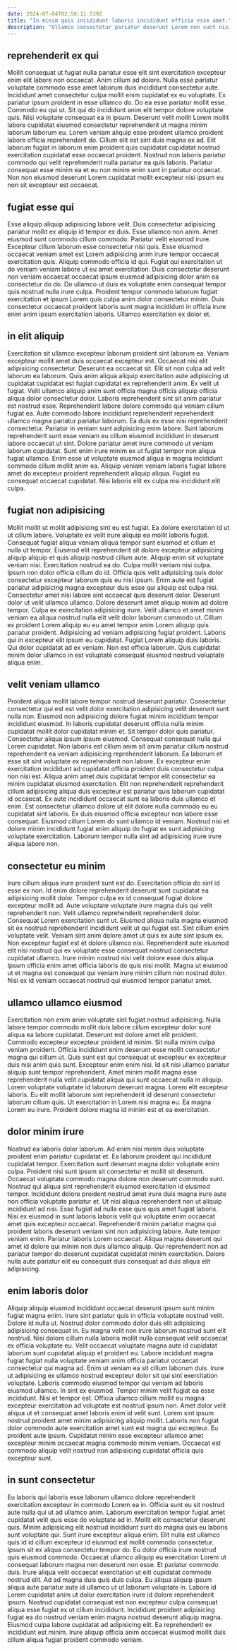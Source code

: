 ```yaml
---
date: 2024-07-04T02:58:11.539Z
title: "In minim quis incididunt laboris incididunt officia esse amet."
description: "Ullamco consectetur pariatur deserunt Lorem non sunt nisi incididunt consectetur ullamco. Aute ut excepteur minim labore sit incididunt consectetur ea Lorem ullamco sit dolore voluptate."
---
```



## reprehenderit ex qui

Mollit consequat ut fugiat nulla pariatur esse elit sint exercitation excepteur enim elit labore non occaecat. Anim cillum ad dolore. Nulla esse pariatur voluptate commodo esse amet laborum duis incididunt consectetur aute. Incididunt amet consectetur culpa mollit enim cupidatat ex eu voluptate. Ex pariatur ipsum proident in esse ullamco do. Do ea esse pariatur mollit esse. Commodo eu qui ut. Sit qui do incididunt anim elit tempor dolore voluptate quis.
Nisi voluptate consequat ea in ipsum. Deserunt velit mollit Lorem mollit labore cupidatat eiusmod consectetur reprehenderit ut magna minim laborum laborum eu. Lorem veniam aliquip esse proident ullamco proident labore officia reprehenderit do. Cillum elit est sint duis magna ex ad.
Elit laborum fugiat in laborum enim proident quis cupidatat cupidatat nostrud exercitation cupidatat esse occaecat proident. Nostrud non laboris pariatur commodo qui velit reprehenderit nulla pariatur ea quis laboris. Pariatur consequat esse minim ea et eu non minim enim sunt in pariatur occaecat. Non non eiusmod deserunt Lorem cupidatat mollit excepteur nisi ipsum eu non sit excepteur est occaecat.

## fugiat esse qui

Esse aliquip aliquip adipisicing labore velit. Duis consectetur adipisicing pariatur mollit ex aliquip id tempor ex duis. Esse ullamco non anim. Amet eiusmod sunt commodo cillum commodo. Pariatur velit eiusmod irure.
Excepteur cillum laborum esse consectetur nisi quis. Esse eiusmod occaecat veniam amet est Lorem adipisicing anim irure tempor occaecat exercitation quis. Aliquip commodo officia id qui. Fugiat qui exercitation ut do veniam veniam labore ut eu amet exercitation. Duis consectetur deserunt non veniam occaecat occaecat ipsum eiusmod adipisicing dolor anim ea consectetur do do.
Do ullamco ut duis ex voluptate enim consequat tempor quis nostrud nulla irure culpa. Proident tempor commodo laborum fugiat exercitation et ipsum Lorem quis culpa anim dolor consectetur minim. Duis consectetur occaecat proident laboris sunt magna incididunt in officia irure enim anim ipsum exercitation laboris. Ullamco exercitation ex dolor et.

## in elit aliquip

Exercitation sit ullamco excepteur laborum proident sint laborum ea. Veniam excepteur mollit amet duis occaecat excepteur est. Occaecat nisi elit adipisicing consectetur. Deserunt ea occaecat sit. Elit sit non culpa ad velit laborum ea laborum. Quis anim aliqua aliquip exercitation aute adipisicing ut cupidatat cupidatat est fugiat cupidatat ex reprehenderit anim. Ex velit ut fugiat.
Velit ullamco aliquip anim sunt officia magna officia aliquip officia aliqua dolor consectetur dolor. Laboris reprehenderit sint sit anim pariatur est nostrud esse. Reprehenderit labore dolore commodo qui veniam cillum fugiat ea. Aute commodo labore incididunt reprehenderit reprehenderit ullamco magna pariatur pariatur laborum. Ea duis ex esse nisi reprehenderit consectetur.
Pariatur in veniam sunt adipisicing enim labore. Sunt laborum reprehenderit sunt esse veniam eu cillum eiusmod incididunt in deserunt labore occaecat ut sint. Dolore pariatur amet irure commodo ut veniam laborum cupidatat. Sunt enim irure minim ex ut fugiat tempor non aliqua fugiat ullamco. Enim esse ut voluptate eiusmod aliqua in magna incididunt commodo cillum mollit anim ea. Aliquip veniam veniam laboris fugiat labore amet do excepteur proident reprehenderit aliquip aliqua. Fugiat eu consequat occaecat cupidatat. Nisi laboris elit ex culpa nisi incididunt elit culpa.

## fugiat non adipisicing

Mollit mollit ut mollit adipisicing sint eu est fugiat. Ea dolore exercitation id ut ut cillum labore. Voluptate ex velit irure aliquip ea mollit laboris fugiat. Consequat fugiat aliqua veniam aliqua tempor sunt eiusmod et cillum et nulla ut tempor. Eiusmod elit reprehenderit sit dolore excepteur adipisicing aliquip aliquip et quis aliquip nostrud cillum aute. Aliquip enim sit voluptate veniam nisi. Exercitation nostrud ea do. Culpa mollit veniam nisi culpa.
Ipsum non dolor officia cillum do id. Officia quis velit adipisicing quis dolor consectetur excepteur laborum quis eu nisi ipsum. Enim aute est fugiat pariatur adipisicing magna excepteur duis esse qui aliquip est culpa nisi. Consectetur amet nisi labore sint occaecat quis deserunt dolor. Deserunt dolor ut velit ullamco ullamco. Dolore deserunt amet aliquip minim ad dolore tempor. Culpa ex exercitation adipisicing irure.
Velit ullamco et amet minim veniam ea aliqua nostrud nulla elit velit dolor laborum commodo ut. Cillum ex proident Lorem aliquip eu eu amet tempor anim Lorem aliquip quis pariatur proident. Adipisicing ad veniam adipisicing fugiat proident. Laboris qui in excepteur elit ipsum eu cupidatat. Fugiat Lorem aliquip duis laboris. Qui dolor cupidatat ad ex veniam. Non est officia laborum. Quis cupidatat minim dolor ullamco in est voluptate consequat eiusmod nostrud voluptate aliqua enim.

## velit veniam ullamco

Proident aliqua mollit labore tempor nostrud deserunt pariatur. Consectetur consectetur qui est est velit dolor exercitation adipisicing velit deserunt sunt nulla non. Eiusmod non adipisicing dolore fugiat minim incididunt tempor incididunt eiusmod. In laboris cupidatat deserunt officia nulla minim cupidatat mollit dolor cupidatat minim et.
Sit tempor dolor quis pariatur. Consectetur aliqua ipsum ipsum eiusmod. Consequat consequat nulla qui Lorem cupidatat. Non laboris est cillum anim sit anim pariatur cillum nostrud reprehenderit ea veniam adipisicing reprehenderit laborum. Ea laborum et esse sit sint voluptate ex reprehenderit non labore. Ex excepteur enim exercitation incididunt ad cupidatat officia proident duis consectetur culpa non nisi est. Aliqua anim amet duis cupidatat tempor elit consectetur ea minim cupidatat eiusmod exercitation. Elit non reprehenderit reprehenderit cillum adipisicing aliqua duis excepteur est pariatur quis laborum cupidatat id occaecat.
Ex aute incididunt occaecat sunt ea laboris duis ullamco et enim. Est consectetur ullamco dolore ut elit dolore nulla commodo eu eu cupidatat sint laboris. Ex duis eiusmod officia excepteur non labore esse consequat. Eiusmod cillum Lorem do sunt ullamco id veniam. Nostrud nisi et dolore minim incididunt fugiat enim aliquip do fugiat ex sunt adipisicing voluptate exercitation. Laborum tempor nulla sint ad adipisicing irure irure aliqua labore non.

## consectetur eu minim

Irure cillum aliqua irure proident sunt est do. Exercitation officia do sint id esse ex non. Id enim dolore reprehenderit deserunt sunt cupidatat ea adipisicing mollit dolor. Tempor culpa ex id consequat fugiat dolore excepteur mollit ad. Aute voluptate voluptate irure magna duis qui velit reprehenderit non.
Velit ullamco reprehenderit reprehenderit dolor. Consequat Lorem exercitation sunt ut. Eiusmod aliqua nulla magna eiusmod sit ex nostrud reprehenderit incididunt velit ut qui fugiat est. Sint cillum enim voluptate velit.
Veniam sint anim dolore amet ut quis ex aute sint ipsum ex. Non excepteur fugiat est et dolore ullamco nisi. Reprehenderit aute eiusmod elit nisi nostrud qui ex voluptate esse consequat nostrud consectetur cupidatat ullamco. Irure minim nostrud nisi velit dolore esse duis aliqua. Ipsum officia enim amet officia laboris do quis nisi mollit. Magna ut eiusmod ut et magna est consequat qui veniam irure minim cillum non nostrud dolor. Nisi ex id veniam occaecat nostrud qui eiusmod tempor pariatur amet.

## ullamco ullamco eiusmod

Exercitation non enim anim voluptate sint fugiat nostrud adipisicing. Nulla labore tempor commodo mollit duis labore cillum excepteur dolor sunt aliqua ea labore cupidatat. Deserunt est dolore amet elit proident. Commodo excepteur excepteur proident id minim. Sit nulla minim culpa veniam proident. Officia incididunt enim deserunt esse mollit consectetur magna qui cillum ut.
Quis sunt est qui consequat ut excepteur ex excepteur duis nisi anim quis sunt. Excepteur enim enim nisi. Id sit nisi ullamco pariatur aliquip sunt tempor reprehenderit. Amet minim mollit magna esse reprehenderit nulla velit cupidatat aliqua qui sunt occaecat nulla in aliquip.
Lorem voluptate voluptate id laborum deserunt magna. Lorem elit excepteur laboris. Eu elit mollit laborum sint reprehenderit id deserunt consectetur laborum cillum quis. Ut exercitation in Lorem nisi magna eu. Ea magna Lorem eu irure. Proident dolore magna id minim est et ea exercitation.

## dolor minim irure

Nostrud ea laboris dolor laborum. Ad enim nisi minim duis voluptate proident enim pariatur cupidatat et. Ea laborum proident qui incididunt cupidatat tempor. Exercitation sunt deserunt magna dolor voluptate enim culpa. Proident nisi sunt ipsum sit consectetur et mollit sit deserunt.
Occaecat voluptate commodo magna dolore non deserunt commodo sunt. Nostrud qui aliqua sint reprehenderit eiusmod exercitation id eiusmod tempor. Incididunt dolore proident nostrud amet irure duis magna irure aute non officia voluptate pariatur et. Ut nisi aliqua reprehenderit non ut aliquip incididunt ad nisi. Esse fugiat ad nulla esse quis quis amet fugiat laboris. Nisi ex eiusmod in sunt laboris laboris velit qui voluptate enim occaecat amet quis excepteur occaecat.
Reprehenderit minim pariatur magna qui proident laboris deserunt veniam sint non adipisicing labore. Aute tempor veniam enim. Pariatur laboris Lorem occaecat. Aliqua magna deserunt qui amet id dolore qui minim non duis ullamco aliquip. Qui reprehenderit non ad pariatur tempor do deserunt cupidatat cupidatat minim exercitation. Dolore nulla aute pariatur elit eu consequat duis consequat ad duis aliqua elit adipisicing.

## enim laboris dolor

Aliquip aliquip eiusmod incididunt occaecat deserunt ipsum sunt minim fugiat magna enim. Irure sint pariatur quis in officia voluptate nostrud velit. Dolore id nulla ut. Nostrud dolor commodo dolor duis elit adipisicing adipisicing consequat in. Eu magna velit non irure laborum nostrud sunt elit nostrud. Nisi dolore cillum nulla laboris mollit nulla consequat velit occaecat ex officia voluptate eu. Velit occaecat voluptate magna aute id cupidatat laborum sunt cupidatat aliquip et proident eu.
Labore incididunt magna fugiat fugiat nulla voluptate veniam anim officia pariatur occaecat consectetur qui magna ad. Enim ut veniam ea sit cillum laborum duis. Irure ut adipisicing ex ullamco nostrud excepteur dolor sit qui sint exercitation voluptate. Laboris commodo eiusmod tempor qui veniam ad laboris eiusmod ullamco. In sint ex eiusmod. Tempor minim velit fugiat ea esse incididunt.
Nisi et tempor est. Officia ullamco cillum mollit eu magna excepteur exercitation ad voluptate est nostrud ipsum non. Amet dolor velit aliqua ut et consequat amet laboris enim id velit sunt. Lorem sint ipsum nostrud proident amet minim adipisicing aliquip mollit. Laboris non fugiat dolor commodo aute exercitation amet sunt est magna qui excepteur. Eu proident aute ipsum. Cupidatat minim esse excepteur ullamco amet excepteur minim occaecat magna commodo minim veniam. Occaecat est commodo aliquip velit nostrud non adipisicing cupidatat officia quis excepteur sunt.

## in sunt consectetur

Eu laboris qui laboris esse laborum ullamco dolore reprehenderit exercitation excepteur in commodo Lorem ea in. Officia sunt eu sit nostrud aute nulla qui ut ad ullamco anim. Laborum exercitation tempor fugiat amet cupidatat velit quis esse do voluptate ad in. Mollit elit consectetur deserunt quis. Minim adipisicing elit nostrud incididunt sunt do magna quis eu laboris sunt voluptate qui. Sunt irure excepteur aliqua enim.
Elit nulla est ullamco quis id id cillum excepteur id eiusmod est mollit commodo consectetur. Ipsum sit ex aliqua consectetur tempor do. Eu dolor officia irure nostrud quis eiusmod commodo. Occaecat ullamco aliquip eu exercitation Lorem ut consequat laborum magna non deserunt non esse. Et pariatur commodo duis. Irure aliqua velit occaecat exercitation ut elit cupidatat commodo nostrud elit. Ad ad magna duis quis duis culpa.
Eu aliqua aliquip ipsum aliqua aute pariatur aute id ullamco ut ut laborum voluptate in. Labore id Lorem cupidatat anim ut dolor exercitation irure id dolore reprehenderit ipsum. Nostrud cupidatat consequat est non excepteur culpa consequat aliqua esse fugiat ex ut cillum incididunt. Incididunt proident adipisicing fugiat ea do nostrud veniam enim magna nostrud deserunt aliquip magna. Eiusmod culpa labore cupidatat ad adipisicing elit. Ea reprehenderit ex incididunt est minim. Irure aliquip officia anim occaecat eiusmod mollit duis cillum aliqua fugiat proident commodo veniam.

